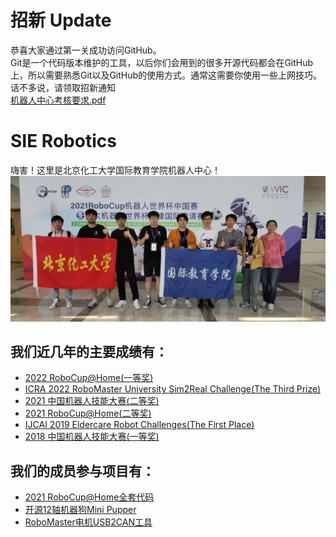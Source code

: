 # 招新 Update
恭喜大家通过第一关成功访问GitHub。</br>
Git是一个代码版本维护的工具，以后你们会用到的很多开源代码都会在GitHub上，所以需要熟悉Git以及GitHub的使用方式。通常这需要你使用一些上网技巧。</br>
话不多说，请领取招新通知</br>
[机器人中心考核要求.pdf](机器人中心考核要求.pdf)

# SIE Robotics 
嗨害！这里是北京化工大学国际教育学院机器人中心！</br>
![1](imgs/1.jpg)</br>
## 我们近几年的主要成绩有：
* [2022 RoboCup@Home(一等奖)](imgs/2022robocup.jpg)
* [ICRA 2022 RoboMaster University Sim2Real Challenge(The Third Prize)](imgs/2.jpg)
* [2021 中国机器人技能大赛(二等奖)](imgs/3.jpg)
* [2021 RoboCup@Home(二等奖)](profile/imgs/4.jpg)
* [IJCAI 2019 Eldercare Robot Challenges(The First Place)](imgs/5.jpg)
* [2018 中国机器人技能大赛(一等奖)](imgs/6.jpg)
## 我们的成员参与项目有：
* [2021 RoboCup@Home全套代码](https://github.com/mvyp/RoboCup2021_MAIN)
* [开源12轴机器狗Mini Pupper](https://github.com/mangdangroboticsclub/minipupper_ros)
* [RoboMaster电机USB2CAN工具](https://github.com/mvyp/MilkTeaBrother)
